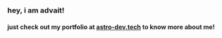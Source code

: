 ### hey, i am advait!
#### just check out my portfolio at [astro-dev.tech](https://astro-dev.tech) to know more about me!
